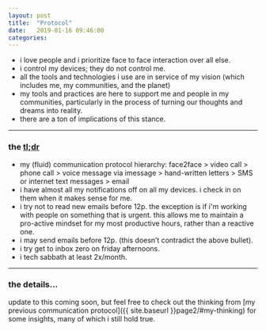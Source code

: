 ```yaml
---
layout: post
title:  "Protocol"
date:   2019-01-16 09:46:00
categories: 
---
```



* i love people and i prioritize face to face interaction over all else. 
* i control my devices; they do not control me. 
* all the tools and technologies i use are in service of my vision (which includes me, my communities, and the planet)
* my tools and practices are here to support me and people in my communities, particularly in the process of turning our thoughts and dreams into reality. 
* there are a ton of implications of this stance.


---
### the [tl;dr](https://www.urbandictionary.com/define.php?term=tl%3Bdr)

* my (fluid) communication protocol hierarchy: face2face > video  call > phone call > voice message via imessage > hand-written letters > SMS or internet text messages > email
* i have almost all my notifications off on all my devices. i check in on them when it makes sense for me. 
* i try not to read new emails before 12p. the exception is if i'm working with people on something that is urgent. this allows me to maintain a pro-active mindset for my most productive hours, rather than a reactive one. 
* i may send emails before 12p. (this doesn’t contradict the above bullet).
* i try get to inbox zero on friday afternoons. 
* i tech sabbath at least 2x/month. 

---

### the details...  

update to this coming soon, but feel free to check out the thinking from [my previous communication protocol]({{ site.baseurl }}page2/#my-thinking) for some insights, many of which i still hold true. 
